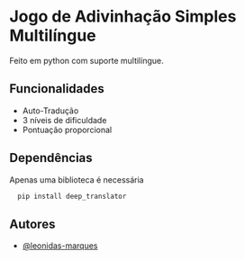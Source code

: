 
# Jogo de Adivinhação Simples Multilíngue

Feito em python com suporte multilíngue.


## Funcionalidades

- Auto-Tradução 
- 3 níveis de dificuldade
- Pontuação proporcional


## Dependências

Apenas uma biblioteca é necessária

```bash
  pip install deep_translator
```
    
## Autores

- [@leonidas-marques](https://github.com/leonidas-marques)

